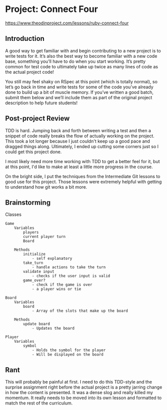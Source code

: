 # Project: Connect Four

https://www.theodinproject.com/lessons/ruby-connect-four

## Introduction

A good way to get familiar with and begin contributing to a new project is to write tests for it. It’s also the best way to become familiar with a new code base, something you’ll have to do when you start working. It’s pretty common for test code to ultimately take up twice as many lines of code as the actual project code!

You still may feel shaky on RSpec at this point (which is totally normal), so let’s go back in time and write tests for some of the code you’ve already done to build up a bit of muscle memory. If you’ve written a good batch, submit them below and we’ll include them as part of the original project description to help future students!

## Post-project Review

TDD is hard. Jumping back and forth between writing a test and then a snippet of code really breaks the flow of actually working on the project. This took a lot longer because I just couldn't keep up a good pace and dragged things along. Ultimately, I ended up cutting some corners just so I could get this project done.

I most likely need more time working with TDD to get a better feel for it, but at this point, I'd like to make at least a little more progress in the course.

On the bright side, I put the techniques from the Intermediate Git lessons to good use for this project. Those lessons were extremely helpful with getting to understand how git works a bit more.

## Brainstorming

Classes

    Game
        Variables
            players
            current player turn
            Board

        Methods
            initialize
                - self explanatory
            take_turn
                - handle actions to take the turn
            validate input
                - checks if the user input is valid
            game_over?
                - check if the game is over
                - a player wins or tie

    Board
        Variables
            board
                - Array of the slots that make up the board
        
        Methods
            update board
                - Updates the board

    Player
        Variables
            symbol
                - Holds the symbol for the player
                - Will be displayed on the board

## Rant

This will probably be painful at first. I need to do this TDD-style and the surprise assignment right before the actual project is a pretty jarring change in how the content is presented. It was a dense slog and really killed my momentum. It really needs to be moved into its own lesson and formatted to match the rest of the curriculum.
